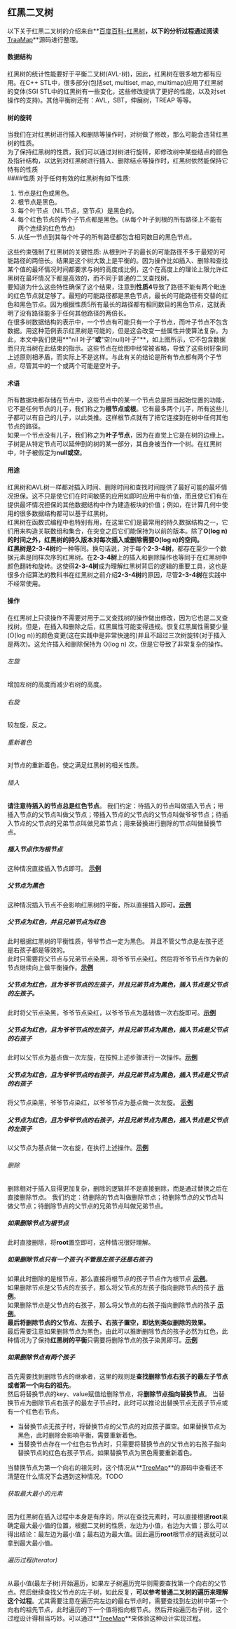 ## 红黑二叉树
以下关于红黑二叉树的介绍来自**[百度百科-红黑树](http://baike.baidu.com/link?url=b1exd5YCzZ4fjeNBysEtpJ81ssM6S7KJQO21egYHHZ-iYHyKbL92VRSuT2JxYmrDKuzy6LxwUoId7ITlRzRGuA-FywMgq-lSwbMOLcQCXkxIzqeBLq7fBQnMsFri_lwR)**，以下的分析过程通过阅读**[TraaMap](https://github.com/weeklynote/weeklymd/blob/master/java/tree_map.md)**源码进行整理。
#### 数据结构
红黑树的统计性能要好于平衡二叉树(AVL-树)，因此，红黑树在很多地方都有应用。在C++ STL中，很多部分(包括set, multiset, map, multimap)应用了红黑树的变体(SGI STL中的红黑树有一些变化，这些修改提供了更好的性能，以及对set操作的支持)。其他平衡树还有：AVL，SBT，伸展树，TREAP 等等。
#### 树的旋转
当我们在对红黑树进行插入和删除等操作时，对树做了修改，那么可能会违背红黑树的性质。  
为了保持红黑树的性质，我们可以通过对树进行旋转，即修改树中某些结点的颜色及指针结构，以达到对红黑树进行插入、删除结点等操作时，红黑树依然能保持它特有的性质  
####性质
对于任何有效的红黑树有如下性质:
1. 节点是红色或黑色。
2. 根节点是黑色。
3. 每个叶节点（NIL节点，空节点）是黑色的。
4. 每个红色节点的两个子节点都是黑色。(从每个叶子到根的所有路径上不能有两个连续的红色节点)
5. 从任一节点到其每个叶子的所有路径都包含相同数目的黑色节点。  

这些约束强制了红黑树的关键性质: 从根到叶子的最长的可能路径不多于最短的可能路径的两倍长。结果是这个树大致上是平衡的。因为操作比如插入、删除和查找某个值的最坏情况时间都要求与树的高度成比例，这个在高度上的理论上限允许红黑树在最坏情况下都是高效的，而不同于普通的二叉查找树。  
要知道为什么这些特性确保了这个结果，注意到**性质4**导致了路径不能有两个毗连的红色节点就足够了。最短的可能路径都是黑色节点，最长的可能路径有交替的红色和黑色节点。因为根据性质5所有最长的路径都有相同数目的黑色节点，这就表明了没有路径能多于任何其他路径的两倍长。  
在很多树数据结构的表示中，一个节点有可能只有一个子节点，而叶子节点不包含数据。用这种范例表示红黑树是可能的，但是这会改变一些属性并使算法复杂。为此，本文中我们使用**"nil 叶子"**或**"空(null)叶子"**，如上图所示，它不包含数据而只充当树在此结束的指示。这些节点在绘图中经常被省略，导致了这些树好象同上述原则相矛盾，而实际上不是这样。与此有关的结论是所有节点都有两个子节点，尽管其中的一个或两个可能是空叶子。
#### 术语  
所有数据块都存储在节点中，这些节点中的某一个节点总是担当起始位置的功能，它不是任何节点的儿子，我们称之为**根节点或根**。它有最多两个儿子，所有这些儿子都可以有自己的儿子，以此类推。这样根节点就有了把它连接到在树中任何其他节点的路径。  
如果一个节点没有儿子，我们称之为**叶子节点**，因为在直觉上它是在树的边缘上。子树是从特定节点可以延伸到的树的某一部分，其自身被当作一个树。在红黑树中，叶子被假定为**null或空**。  
#### 用途  
红黑树和AVL树一样都对插入时间、删除时间和查找时间提供了最好可能的最坏情况担保。这不只是使它们在时间敏感的应用如即时应用中有价值，而且使它们有在提供最坏情况担保的其他数据结构中作为建造板块的价值；例如，在计算几何中使用的很多数据结构都可以基于红黑树。  
红黑树在函数式编程中也特别有用，在这里它们是最常用的持久数据结构之一，它们用来构造关联数组和集合，在突变之后它们能保持为以前的版本。除了**O(log n)**的时间之外，红黑树的持久版本对每次插入或删除需要**O(log n)**的空间。  
红黑树是**2-3-4树**的一种等同。换句话说，对于每个**2-3-4树**，都存在至少一个数据元素是同样次序的红黑树。在**2-3-4树**上的插入和删除操作也等同于在红黑树中颜色翻转和旋转。这使得**2-3-4树**成为理解红黑树背后的逻辑的重要工具，这也是很多介绍算法的教科书在红黑树之前介绍**2-3-4树**的原因，尽管**2-3-4树**在实践中不经常使用。
#### 操作  
在红黑树上只读操作不需要对用于二叉查找树的操作做出修改，因为它也是二叉查找树。但是，在插入和删除之后，红黑属性可能变得违规。恢复红黑属性需要少量(O(log n))的颜色变更(这在实践中是非常快速的)并且不超过三次树旋转(对于插入是两次)。这允许插入和删除保持为 O(log n) 次，但是它导致了非常复杂的操作。
###### 左旋  
增加左树的高度而减少右树的高度。  
###### 右旋  
较左旋，反之。  
###### 重新着色  
对节点的重新着色，使之满足红黑树的相关性质。  
###### 插入  
**请注意待插入的节点总是红色节点**。
我们约定：待插入的节点叫做插入节点；带插入节点的父节点叫做父节点；带插入节点的父节点的父节点叫做爷爷节点；待插入节点的父节点的兄弟节点叫做兄弟节点；用来替换进行删除的节点叫做替换节点。  
##### 插入节点作为根节点  
这种情况直接插入节点即可。 **[示例](http://)**  
##### 父节点为黑色  
这种情况插入节点不会影响红黑树的平衡，所以直接插入即可。**[示例](http://)**  
##### 父节点为红色，并且兄弟节点为红色  
此时根据红黑树的平衡性质，爷爷节点一定为黑色。 并且不管父节点是左孩子还是右孩子都是等效的。  
此时只需要将父节点与兄弟节点染黑，将爷爷节点染红。然后将爷爷节点作为新的节点继续向上做平衡操作。**[示例](http://)**  
##### 父节点为红色，且为爷爷节点的左孩子，并且兄弟节点为黑色，插入节点是父节点的左孩子。  
此时将父节点染黑，爷爷节点染红，以爷爷节点为基础做一次右旋即可。**[示例](http://)**  
##### 父节点为红色，且为爷爷节点的左孩子，并且兄弟节点为黑色，插入节点是父节点的右孩子  
此时以父节点为基点做一次左旋，在按照上述步骤进行一次操作。**[示例](http://)**  
##### 父节点为红色，且为爷爷节点的右孩子，并且兄弟节点为黑色，插入节点是父节点的右孩子  
将父节点染黑，爷爷节点染红，以爷爷节点为基点做一次左旋。  **[示例](http://)**  
##### 父节点为红色，且为爷爷节点的右孩子，并且兄弟节点为黑色，插入节点是父节点的左孩子  
以父节点为基点做一次右旋，在执行上述操作。**[示例](http://)**  
###### 删除  
删除相对于插入显得更加复杂，删除的逻辑并不是直接删除，而是通过替换之后在直接删除节点。
我们约定：待删除的节点叫做删除节点；待删除节点的父节点叫做父节点；待删除节点的父节点的兄弟节点叫做兄弟节点。
##### 如果删除节点为根节点
此时直接删除，将**root**置空即可，这种情况很好理解。  
##### 如果删除节点只有一个孩子(不管是左孩子还是右孩子)  
如果此时删除的是根节点，那么直接将根节点的孩子节点作为根节点  **[示例](http://)**。  
如果删除节点是父节点的左孩子，那么将父节点的左孩子指向删除节点的孩子  **[示例](http://)**。  
如果删除节点是父节点的右孩子，那么将父节点的右孩子指向删除节点的孩子  **[示例](http://)**。  
**最后将删除节点的父节点、左孩子、右孩子置空，即达到类似删除的效果。**  
最后需要注意如果删除节点为黑色，由此可以推断删除节点的孩子必然为红色，此种情况为了保持**红黑树的平衡**只需要将删除节点的孩子染黑即可。**[示例](http://)**
##### 如果删除节点有两个孩子
首先需要找到删除节点的继承者，这里的规则是**查找删除节点右孩子的最左子节点或者第一个向右的祖先**。  
然后将替换节点的key、value赋值给删除节点，将**删除节点指向替换节点**。
当替换节点为删除节点右孩子的最左子节点时，此时可以推论出替换节点无孩子节点或有一个红色右节点。
- 当替换节点无孩子时，将替换节点的父节点的对应孩子置空。如果替换节点为黑色，此时删除会影响平衡，需要重新着色。
- 当替换节点存在一个红色右节点时，只需要将替换节点的父节点的右孩子指向替换节点的红色右孩子节点。如果替换节点为黑色需要重新着色。

当替换节点为第一个向右的祖先时，这个情况从**[TreeMap](https://github.com/weeklynote/weeklymd/blob/master/java/tree_map.md)**的源码中查看还不清楚在什么情况下会遇到这种情况。TODO  
###### 获取最大最小的元素  
因为红黑树在插入过程中本身是有序的，所以在查找元素时，可以直接根据**root**来确定最大最小值的位置，根据二叉树的性质，左边为小值，右边为大值；那么可以得出结论：最左边为最小值；最右边为最大值。因此遍历**root**根节点的链表就可以拿到最大最小值。  
###### 遍历过程(Iterator)  
从最小值(最左子树)开始遍历，如果左子树遍历完毕则需要查找第一个向右的父节点。然后继续查找父节点的左子树，如此反复，**可以参考普通二叉树的遍历来理解这个过程**。尤其需要注意在遍历完左边的最右节点时，需要查找到左边树中第一个向右的祖先节点，此时遍历的下一个值将指向根节点。然后开始遍历右子树，这个过程设计得相当巧妙。可以通过**[TreeMap](https://github.com/weeklynote/weeklymd/blob/master/java/tree_map.md)**来体验这种设计实现过程。  


























